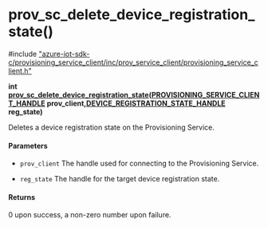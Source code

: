 # prov_sc_delete_device_registration_state()

\#include ["azure-iot-sdk-c/provisioning_service_client/inc/prov_service_client/provisioning_service_client.h"](../iot-c-ref-provisioning-service-client-h.md)  

**int [prov_sc_delete_device_registration_state](#provisioning__service__client_8h_1a5928de9ba394895bf2dbf48d3e85543d)([PROVISIONING_SERVICE_CLIENT_HANDLE](#provisioning__service__client_8h_1af84a07c4286fd5d90fc2871d08cd0d0d) prov_client,[DEVICE_REGISTRATION_STATE_HANDLE](#provisioning__sc__device__registration__state_8h_1a52841b38d699231f85846525109d2804) reg_state)**

Deletes a device registration state on the Provisioning Service.

#### Parameters
* `prov_client` The handle used for connecting to the Provisioning Service. 

* `reg_state` The handle for the target device registration state.

#### Returns
0 upon success, a non-zero number upon failure.

